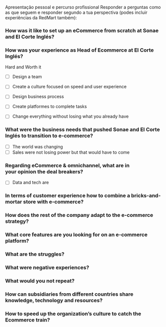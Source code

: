 Apresentação pessoal e percurso profissional
Responder a perguntas como as que seguem e responder segundo a tua perspectiva (podes incluir experiências da RedMart também):

### How was it like to set up an eCommerce from scratch at Sonae and El Corte Inglés?
### How was your experience as Head of Ecommerce at El Corte Inglés?

Hard and Worth it

- [ ] Design a team
- [ ] Create a culture focused on speed and user experience
- [ ] Design business process
- [ ] Create platformes to complete tasks
- [ ] Change everything without losing what you already have


### What were the business needs that pushed Sonae and El Corte Inglés to transition to e-commerce?

- [ ] The world was changing
- [ ] Sales were not losing power but that would have to come

### Regarding eCommerce & omnichannel, what are in your opinion the deal breakers?

- [ ] Data and tech are 

### In terms of customer experience how to combine a bricks-and-mortar store with e-commerce?
### How does the rest of the company adapt to the e-commerce strategy?
### What core features are you looking for on an e-commerce platform?
### What are the struggles?
### What were negative experiences?
### What would you not repeat?
### How can subsidiaries from different countries share knowledge, technology and resources?
### How to speed up the organization’s culture to catch the Ecommerce train?
